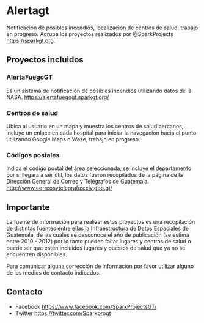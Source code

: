 # Alertagt
Notificación de posibles incendios, localización de centros de salud, trabajo en progreso. Agrupa los proyectos realizados por @SparkProjects https://sparkgt.org.

## Proyectos incluidos
### AlertaFuegoGT
Es un sistema de notificación de posibles incendios utilizando datos de la NASA. https://alertafuegogt.sparkgt.org/

### Centros de salud
Ubica al usuario en un mapa y muestra los centros de salud cercanos, incluye un enlace en cada hospital para iniciar la navegación hacia el punto utilizando Google Maps o Waze, trabajo en progreso.

### Códigos postales
Indica el código postal del área seleccionada, se incluye el departamento por si llegara a ser útil, los datos fueron recopilados de la página de la Dirección General de Correo y Telégrafos de Guatemala. http://www.correosytelegrafos.civ.gob.gt/ 

## Importante
La fuente de información para realizar estos proyectos es una recopilación de distintas fuentes entre ellas la Infraestructura de Datos Espaciales de Guatemala, de las cuales se desconoce el año de publicación (se estima entre 2010 - 2012) por lo tanto pueden faltar lugares y centros de salud o puede ser que estén incluidos lugares y puestos de salud que ya no se encuentren disponibles.

Para comunicar alguna corrección de información por favor utilizar alguno de los medios de contacto indicados.

## Contacto
- Facebook https://www.facebook.com/SparkProjectsGT/
- Twitter https://twitter.com/Sparkprogt
